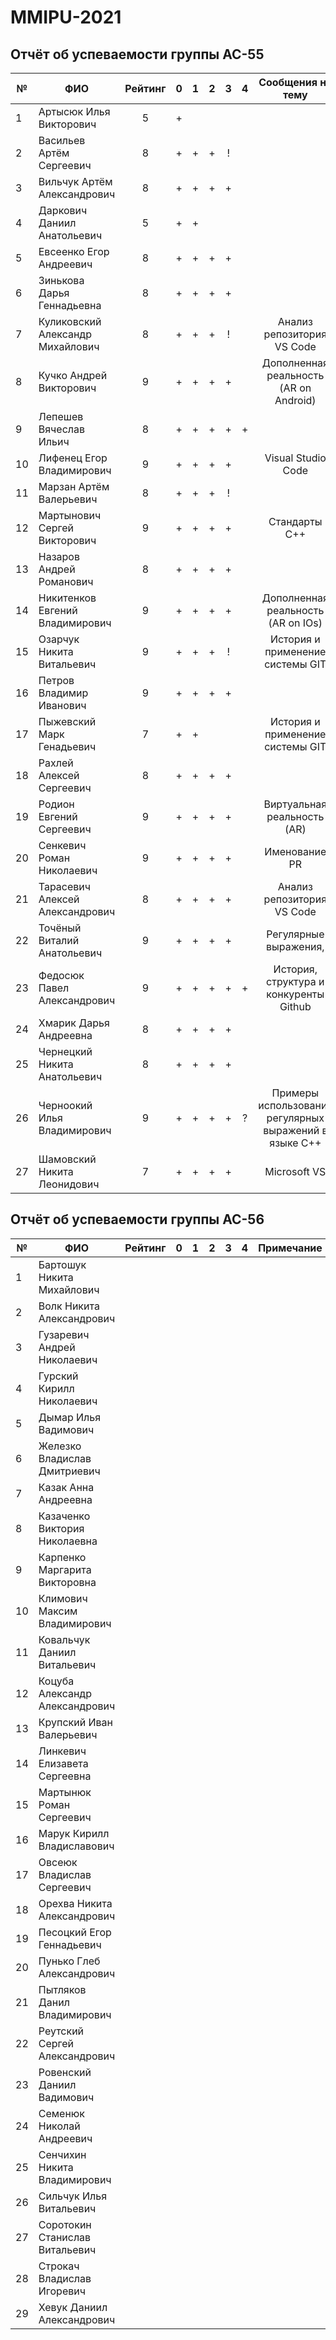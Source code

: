# MMIPU-2021

## Отчёт об успеваемости группы АС-55

|№ |  ФИО                              | Рейтинг | 0 | 1 | 2 | 3 | 4 |Сообщения на тему| 
|--|-----------------------------------|:-------:|:-:|:-:|:-:|:-:|:-:|:----------:|
|1 | Артысюк Илья Викторович           |5        | + |   |   |   |   |            |
|2 | Васильев Артём Сергеевич          |8        | + | + | + | ! |   |            |
|3 | Вильчук Артём Александрович       |8        | + | + | + | + |   |            |
|4 | Даркович Даниил Анатольевич       |5        | + | + |   |   |   |            |
|5 | Евсеенко Егор Андреевич           |8        | + | + | + | + |   |            |
|6 | Зинькова Дарья Геннадьевна        |8        | + | + | + | + |   |            |
|7 | Куликовский Александр Михайлович  |8        | + | + | + | ! |   |Анализ репозитория VS Code|
|8 | Кучко Андрей Викторович           |9        | + | + | + | + |   |Дополненная реальность (AR on Android)|
|9 | Лепешев Вячеслав Ильич            |8        | + | + | + | + | + |            |
|10| Лифенец Егор Владимирович         |9        | + | + | + | + |   |Visual Studio Code|
|11| Марзан Артём Валерьевич           |8        | + | + | + | ! |   |            |
|12| Мартынович Сергей Викторович      |9        | + | + | + | + |   |Стандарты С++|
|13| Назаров Андрей Романович          |8        | + | + | + | + |   |            |
|14| Никитенков Евгений Владимирович   |9        | + | + | + | + |   |Дополненная реальность (AR on IOs)|
|15| Озарчук Никита Витальевич         |9        | + | + | + | ! |   |История и применение системы GIT|
|16| Петров Владимир Иванович          |9        | + | + | + | + |   |            |
|17| Пыжевский Марк Генадьевич         |7        | + | + |   |   |   |История и применение системы GIT|
|18| Рахлей Алексей Сергеевич          |8        | + | + | + | + |   |            |
|19| Родион Евгений Сергеевич          |9        | + | + | + | + |   |Виртуальная реальность (AR)|
|20| Сенкевич Роман Николаевич         |9        | + | + | + | + |   |Именование PR|
|21| Тарасевич Алексей Александрович   |8        | + | + | + | + |   |Анализ репозитория VS Code|
|22| Точёный Виталий Анатольевич       |9        | + | + | + | + |   |Регулярные выражения, |
|23| Федосюк Павел Александрович       |9        | + | + | + | + | + |История, структура и конкуренты Github|
|24| Хмарик Дарья Андреевна            |8        | + | + | + | + |   |            |
|25| Чернецкий Никита Анатольевич      |8        | + | + | + | + |   |            |
|26| Черноокий Илья Владимирович       |9        | + | + | + | + | ? |Примеры использования регулярных выражений в языке С++|
|27| Шамовский Никита Леонидович       |7        | + | + | + | + |   |Microsoft VS|


## Отчёт об успеваемости группы АС-56

|№ |  ФИО                              | Рейтинг | 0 | 1 | 2 | 3 | 4 | Примечание |
|--|-----------------------------------|:-------:|:-:|:-:|:-:|:-:|:-:|:----------:|
| 1| Бартошук Никита Михайлович        |         |   |   |   |   |   |            |
| 2| Волк Никита Александрович         |         |   |   |   |   |   |            |
| 3| Гузаревич Андрей Николаевич       |         |   |   |   |   |   |            |
| 4| Гурский Кирилл Николаевич         |         |   |   |   |   |   |            |
| 5| Дымар Илья Вадимович              |         |   |   |   |   |   |            |
| 6| Железко Владислав Дмитриевич      |         |   |   |   |   |   |            |
| 7| Казак Анна Андреевна              |         |   |   |   |   |   |            |
| 8| Казаченко Виктория Николаевна     |         |   |   |   |   |   |            |
| 9| Карпенко Маргарита Викторовна     |         |   |   |   |   |   |            |
|10| Климович Максим Владимирович      |         |   |   |   |   |   |            |
|11| Ковальчук Даниил Витальевич       |         |   |   |   |   |   |            |
|12| Коцуба Александр Александрович    |         |   |   |   |   |   |            |
|13| Крупский Иван Валерьевич          |         |   |   |   |   |   |            |
|14| Линкевич Елизавета Сергеевна      |         |   |   |   |   |   |            |
|15| Мартынюк Роман Сергеевич          |         |   |   |   |   |   |            |
|16| Марук Кирилл Владиславович        |         |   |   |   |   |   |            |
|17| Овсеюк Владислав Сергеевич        |         |   |   |   |   |   |            |
|18| Орехва Никита Александрович       |         |   |   |   |   |   |            |
|19| Песоцкий Егор Геннадьевич         |         |   |   |   |   |   |            |
|20| Пунько Глеб Александрович         |         |   |   |   |   |   |            |
|21| Пытляков Данил Владимирович       |         |   |   |   |   |   |            |
|22| Реутский Сергей Александрович     |         |   |   |   |   |   |            |
|23| Ровенский Даниил Вадимович        |         |   |   |   |   |   |            |
|24| Семенюк Николай Андреевич         |         |   |   |   |   |   |            |
|25| Сенчихин Никита Владимирович      |         |   |   |   |   |   |            |
|26| Сильчук Илья Витальевич           |         |   |   |   |   |   |            |
|27| Соротокин Станислав Витальевич    |         |   |   |   |   |   |            |
|28| Строкач Владислав Игоревич        |         |   |   |   |   |   |            |
|29| Хевук Даниил Александрович        |         |   |   |   |   |   |            |
